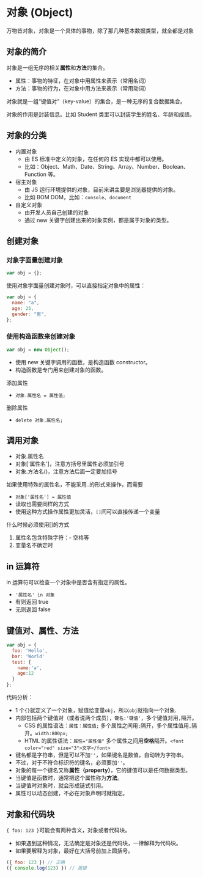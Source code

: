 # 对象 (Object)

万物皆对象，对象是一个具体的事物，除了那几种基本数据类型，就全都是对象

## 对象的简介

对象是一组无序的相关**属性**和**方法**的集合。

- 属性：事物的特征，在对象中用属性来表示（常用名词）
- 方法：事物的行为，在对象中用方法来表示（常用动词）

对象就是一组“键值对”（key-value）的集合，是一种无序的复合数据集合。

对象的作用是封装信息。比如 Student 类里可以封装学生的姓名、年龄和成绩。

## 对象的分类

- 内置对象
  - 由 ES 标准中定义的对象，在任何的 ES 实现中都可以使用。
  - 比如：Object、Math、Date、String、Array、Number、Boolean、Function 等。
- 宿主对象
  - 由 JS 运行环境提供的对象，目前来讲主要是浏览器提供的对象。
  - 比如 BOM DOM，比如：`console`、`document`
- 自定义对象
  - 由开发人员自己创建的对象
  - 通过 new 关键字创建出来的对象实例，都是属于对象的类型。

## 创建对象

### 对象字面量创建对象

```js
var obj = {};
```

使用对象字面量创建对象时，可以直接指定对象中的属性：

```js
var obj = {
  name: "a",
  age: 25,
  gender: "男",
};
```

### 使用构造函数来创建对象

```js
var obj = new Object();
```

- 使用 new 关键字调用的函数，是构造函数 constructor。
- 构造函数是专门用来创建对象的函数。

添加属性

- `对象.属性名 = 属性值;`

删除属性

- `delete 对象.属性名;`

## 调用对象

- 对象.属性名
- 对象['属性名']，注意方括号里属性必须加引号
- 对象.方法名()，注意方法后面一定要加括号

如果使用特殊的属性名，不能采用`.`的形式来操作，而需要

- `对象['属性名'] = 属性值`
- 读取也需要同样的方式
- 使用这种方式操作属性更加灵活，`[]`间可以直接传递一个变量

什么时候必须使用[]的方式

1. 属性名包含特殊字符：- 空格等
2. 变量名不确定时

## in 运算符

in 运算符可以检查一个对象中是否含有指定的属性。

- `'属性名' in 对象`
- 有则返回 true
- 无则返回 false

## 键值对、属性、方法

```js
var obj = {
  foo: 'Hello',
  bar: 'World'
  test: {
    name:'a',
    age:12
  }
};
```

代码分析：

- 1 个`{}`就定义了一个对象，赋值给变量`obj`，所以`obj`就指向一个对象.
- 内部包括两个键值对（或者说两个成员），`键名:'键值'`，多个键值对用`,`隔开。
  - CSS 的属性语法：`属性：属性值;` 多个属性之间用`;`隔开，多个属性值用`,`隔开。`width:800px;`
  - HTML 的属性语法：`属性="属性值"` 多个属性之间用**空格**隔开。`<font color="red" size="3">文字</font>`
- 键名都是字符串，但是可以不加`''`，如果键名是数值，自动转为字符串。
- 不过，对于不符合标识符的键名，必须要加`''`。
- 对象的每一个键名又称**属性（property）**，它的键值可以是任何数据类型。
- 当键值是函数时，通常把这个属性称为**方法**。
- 当键值时对象时，就会形成链式引用。
- 属性可以动态创建，不必在对象声明时就指定。

## 对象和代码块

`{ foo: 123 }`可能会有两种含义，对象或者代码块。

- 如果遇到这种情况，无法确定是对象还是代码块，一律解释为代码块。
- 如果要解释为对象，最好在大括号前加上圆括号。

```js
({ foo: 123 }) // 正确
({ console.log(123) }) // 报错
```
